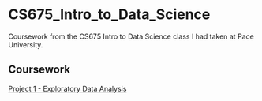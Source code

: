 # CS675_Intro_to_Data_Science
Coursework from the CS675 Intro to Data Science class I had taken at Pace University.

## Coursework
<a href="">Project 1 - Exploratory Data Analysis</a>
